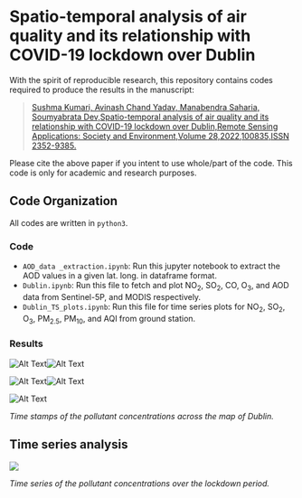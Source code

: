 # Spatio-temporal analysis of air quality and its relationship with COVID-19 lockdown over Dublin

With the spirit of reproducible research, this repository contains codes required to produce the results in the manuscript:

> [Sushma Kumari, Avinash Chand Yadav, Manabendra Saharia, Soumyabrata Dev,Spatio-temporal analysis of air quality and its relationship with COVID-19 lockdown over Dublin,Remote Sensing Applications: Society and Environment,Volume 28,2022,100835,ISSN 2352-9385.](https://doi.org/10.1016/j.rsase.2022.100835)


Please cite the above paper if you intent to use whole/part of the code. This code is only for academic and research purposes.

## Code Organization
All codes are written in `python3`.
 
### Code
+ `AOD_data _extraction.ipynb`: Run this jupyter notebook to extract the AOD values in a given lat. long. in dataframe format.  
+ `Dublin.ipynb`: Run this file to fetch and plot NO<sub>2</sub>, SO<sub>2</sub>, CO, O<sub>3</sub>, and AOD data from Sentinel-5P, and MODIS respectively. 
+ `Dublin_TS_plots.ipynb`: Run this file for time series plots for NO<sub>2</sub>, SO<sub>2</sub>, O<sub>3</sub>, PM<sub>2.5</sub>, PM<sub>10</sub>, and AQI from ground station. 


### Results
![Alt Text](https://github.com/Sushma7870-git/Air-Quality-analysis-over-Dublin-during-Covid-19-Lockdown-using-Satellite-and-Ground-data/blob/main/charts/NO2.gif)![Alt Text](https://github.com/Sushma7870-git/Air-Quality-analysis-over-Dublin-during-Covid-19-Lockdown-using-Satellite-and-Ground-data/blob/main/charts/SO2.gif)

![Alt Text](https://github.com/Sushma7870-git/Air-Quality-analysis-over-Dublin-during-Covid-19-Lockdown-using-Satellite-and-Ground-data/blob/main/charts/CO.gif)![Alt Text](https://github.com/Sushma7870-git/Air-Quality-analysis-over-Dublin-during-Covid-19-Lockdown-using-Satellite-and-Ground-data/blob/main/charts/O3.gif)

![Alt Text](https://github.com/Sushma7870-git/Air-Quality-analysis-over-Dublin-during-Covid-19-Lockdown-using-Satellite-and-Ground-data/blob/main/charts/AOD.gif)

*Time stamps of the pollutant concentrations across the map of Dublin.*

## Time series analysis 
![](https://github.com/Sushma7870-git/Air-Quality-analysis-over-Dublin-during-Covid-19-Lockdown-using-Satellite-and-Ground-data/blob/main/charts/img.jpg?=200x300)

*Time series of the pollutant concentrations over the lockdown period.*
